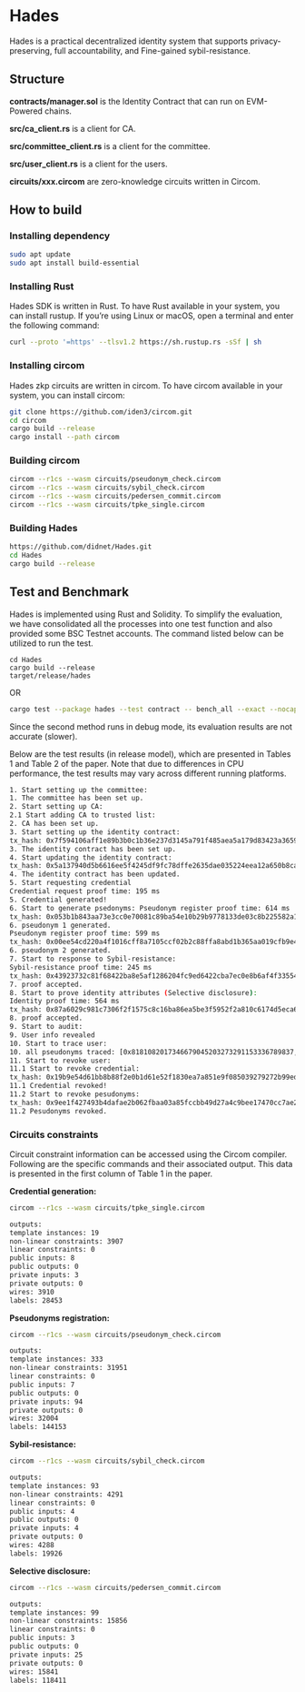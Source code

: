 # Hades
Hades is a practical decentralized identity system that supports privacy-preserving, full accountability, and Fine-gained sybil-resistance.


## Structure

**contracts/manager.sol** is the Identity Contract that can run on EVM-Powered chains.

**src/ca_client.rs** is a client for CA.

**src/committee_client.rs** is a client for the committee.

**src/user_client.rs** is a client for the users.

**circuits/xxx.circom** are zero-knowledge circuits written in Circom.



## How to build

### Installing dependency

```bash
sudo apt update
sudo apt install build-essential
```

### Installing Rust

Hades SDK is written in Rust. To have Rust available in your system, you can install rustup. If you’re using Linux or macOS, open a terminal and enter the following command:

```bash
curl --proto '=https' --tlsv1.2 https://sh.rustup.rs -sSf | sh
```
### Installing circom

Hades zkp circuits are written in circom. To have circom available in your system, you can install circom:

```bash
git clone https://github.com/iden3/circom.git
cd circom
cargo build --release
cargo install --path circom
```

### Building circom

```bash
circom --r1cs --wasm circuits/pseudonym_check.circom
circom --r1cs --wasm circuits/sybil_check.circom
circom --r1cs --wasm circuits/pedersen_commit.circom
circom --r1cs --wasm circuits/tpke_single.circom
```

### Building Hades

```bash
https://github.com/didnet/Hades.git
cd Hades
cargo build --release
```



## Test and Benchmark

Hades is implemented using Rust and Solidity. 
To simplify the evaluation, we have consolidated all the processes into one test function and also provided some BSC Testnet accounts. 
The command listed below can be utilized to run the test.

```
cd Hades
cargo build --release
target/release/hades
```
OR
```bash
cargo test --package hades --test contract -- bench_all --exact --nocapture
```
Since the second method runs in debug mode, its evaluation results are not accurate (slower).

Below are the test results (in release model), which are presented in Tables 1 and Table 2 of the paper.
Note that due to differences in CPU performance, the test results may vary across different running platforms.

```bash
1. Start setting up the committee:
1. The committee has been set up.
2. Start setting up CA:
2.1 Start adding CA to trusted list:
2. CA has been set up.
3. Start setting up the identity contract:
tx_hash: 0x7f594106aff1e89b3b0c1b36e237d3145a791f485aea5a179d83423a3659614e, Gas_used: Some(29364)
3. The identity contract has been set up.
4. Start updating the identity contract:
tx_hash: 0x5a137940d5b6616ee5f4245df9fc78dffe2635dae035224eea12a650b8cad527, Gas_used: Some(88955)
4. The identity contract has been updated.
5. Start requesting credential
Credential request proof time: 195 ms
5. Credential generated!
6. Start to generate psedonyms: Pseudonym register proof time: 614 ms
tx_hash: 0x053b1b843aa73e3cc0e70081c89ba54e10b29b9778133de03c8b225582a10cd0, Gas_used: Some(337101)
6. pseudonym 1 generated.
Pseudonym register proof time: 599 ms
tx_hash: 0x00ee54cd220a4f1016cff8a7105ccf02b2c88ffa8abd1b365aa019cfb9e419d9, Gas_used: Some(337137)
6. pseudonym 2 generated.
7. Start to response to Sybil-resistance:
Sybil-resistance proof time: 245 ms
tx_hash: 0x43923732c81f68422ba8e5af1286204fc9ed6422cba7ec0e8b6af4f3355461d2, Gas_used: Some(249614)
7. proof accepted.
8. Start to prove identity attributes (Selective disclosure):
Identity proof time: 564 ms
tx_hash: 0x87a6029c981c7306f2f1575c8c16ba86ea5be3f5952f2a810c6174d5eca642ff, Gas_used: Some(232644)
8. proof accepted.
9. Start to audit:
9. User info revealed
10. Start to trace user:
10. all pseudonyms traced: [0x8181082017346679045203273291153336789837, 0x0056927037680436204345599445309492724824]
11. Start to revoke user:
11.1 Start to revoke credential:
tx_hash: 0x19b9e54d61bb8b88f2e0b1d61e52f1830ea7a851e9f085039279272b99ed86bb, Gas_used: Some(88955)
11.1 Credential revoked!
11.2 Start to revoke pesudonyms:
tx_hash: 0x9ee1f427493b4dafae2b062fbaa03a85fccbb49d27a4c9bee17470cc7ae20814, Gas_used: Some(46617)
11.2 Pesudonyms revoked.
```

### Circuits  constraints

Circuit constraint information can be accessed using the Circom compiler. Following are the specific commands and their associated output.
This data is presented in the first column of Table 1 in the paper.

**Credential generation:**

```bash
circom --r1cs --wasm circuits/tpke_single.circom

outputs:
template instances: 19
non-linear constraints: 3907
linear constraints: 0
public inputs: 8
public outputs: 0
private inputs: 3
private outputs: 0
wires: 3910
labels: 28453
```

**Pseudonyms registration:**

```bash
circom --r1cs --wasm circuits/pseudonym_check.circom

outputs:
template instances: 333
non-linear constraints: 31951
linear constraints: 0
public inputs: 7
public outputs: 0
private inputs: 94
private outputs: 0
wires: 32004
labels: 144153
```

**Sybil-resistance:**

```bash
circom --r1cs --wasm circuits/sybil_check.circom

outputs:
template instances: 93
non-linear constraints: 4291
linear constraints: 0
public inputs: 4
public outputs: 0
private inputs: 4
private outputs: 0
wires: 4288
labels: 19926
```

**Selective disclosure:**

```bash
circom --r1cs --wasm circuits/pedersen_commit.circom

outputs:
template instances: 99
non-linear constraints: 15856
linear constraints: 0
public inputs: 3
public outputs: 0
private inputs: 25
private outputs: 0
wires: 15841
labels: 118411
```